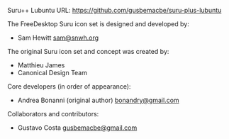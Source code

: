 Suru++ Lubuntu
URL: https://github.com/gusbemacbe/suru-plus-lubuntu

The FreeDesktop Suru icon set is designed and developed by:

- Sam Hewitt <sam@snwh.org>

The original Suru icon set and concept was created by:

- Matthieu James
- Canonical Design Team

Core developers (in order of appearance):

- Andrea Bonanni (original author) <bonandry@gmail.com>

Collaborators and contributors:

- Gustavo Costa <gusbemacbe@gmail.com>